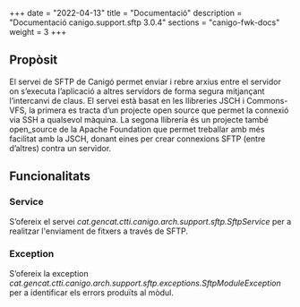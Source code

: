 +++
date        = "2022-04-13"
title       = "Documentació"
description = "Documentació canigo.support.sftp 3.0.4"
sections    = "canigo-fwk-docs"
weight      = 3
+++

## Propòsit

El servei de SFTP de Canigó permet enviar i rebre arxius entre el servidor on s’executa l’aplicació a altres servidors de forma segura mitjançant l’intercanvi de claus. El servei està basat en les llibreries JSCH i Commons-VFS, la primera es tracta d’un projecte open source que permet la connexió via SSH a qualsevol màquina. La segona llibrería és un projecte també open_source de la Apache Foundation que permet treballar amb més facilitat amb la JSCH, donant eines per crear connexions SFTP (entre d’altres) contra un servidor.

## Funcionalitats

### Service

S’ofereix el servei *cat.gencat.ctti.canigo.arch.support.sftp.SftpService* per a realitzar l'enviament de fitxers a través de SFTP.

### Exception

S’ofereix la exception *cat.gencat.ctti.canigo.arch.support.sftp.exceptions.SftpModuleException* per a identificar els errors produïts al mòdul.
